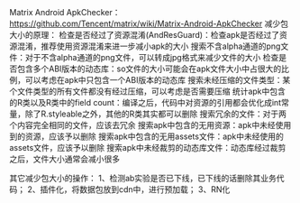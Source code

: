 Matrix Android ApkChecker：https://github.com/Tencent/matrix/wiki/Matrix-Android-ApkChecker
减少包大小的原理：
检查是否经过了资源混淆(AndResGuard)：检查apk是否经过了资源混淆，推荐使用资源混淆来进一步减小apk的大小
搜索不含alpha通道的png文件：对于不含alpha通道的png文件，可以转成jpg格式来减少文件的大小
检查是否包含多个ABI版本的动态库：so文件的大小可能会在apk文件大小中占很大的比例，可以考虑在apk中只包含一个ABI版本的动态库
搜索未经压缩的文件类型：某个文件类型的所有文件都没有经过压缩，可以考虑是否需要压缩
统计apk中包含的R类以及R类中的field count：编译之后，代码中对资源的引用都会优化成int常量，除了R.styleable之外，其他的R类其实都可以删除
搜索冗余的文件：对于两个内容完全相同的文件，应该去冗余
搜索apk中包含的无用资源：apk中未经使用到的资源，应该予以删除
搜索apk中包含的无用assets文件：apk中未经使用的assets文件，应该予以删除
搜索apk中未经裁剪的动态库文件：动态库经过裁剪之后，文件大小通常会减小很多


其它减少包大小的操作：
1、检测ab实验是否已下线，已下线的话删除其业务代码；
2、插件化，将数据包放到cdn中，进行预加载；
3、RN化